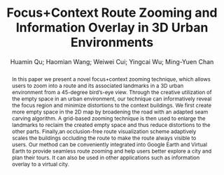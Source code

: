 ---
layout: technique
title: "Focus+Context Route Zooming and Information Overlay in 3D Urban Environments"
classifications:
    system_type: "False"
    technique: "True"
    design_study: "False"
    evaluation: "False"
    data: "False"
    analysis: "False"
    generation: "False"
    curation_and_transformation: "False"
    management: "False"
    modeling: "False"
    urban_analysis: "False"
    visualization: "True"
    sunlight_access: "False"
    wind_ventilation: "False"
    view_impact: "False"
    energy: "False"
    damage_and_disaster_management: "False"
    climate: "False"
    sound: "False"
    property_cadastre: "False"
    others: "True"
    lookup: "False"
    browse: "False"
    locate: "True"
    explore: "False"
    identify: "True"
    compare: "True"
    summarize: "False"
    distribution: "False"
    trends: "False"
    outliers: "False"
    extremes: "False"
    features: "True"
    target_discovery: "True"
    target_access: "True"
    spatial_relation: "True"
    buildings: "True"
    streets: "True"
    nature: "False"
    uniform_discretization: "False"
    structural_subdivision: "False"
    univariate: "True"
    multivariate: "False"
    volumetric: "False"
    temporal: "False"
    sensing: "False"
    statistical: "False"
    simulation_based: "False"
    learning_based: "False"
    surveyed: "False"
    site: "False"
    block: "False"
    multi_block: "True"
    city: "True"
    va_wo_model: "True"
    post_model: "False"
    model_integrated: "False"
    assisted_models: "False"
    overlay: "True"
    embedded: "False"
    linked: "False"
    temporal_jx: "False"
    spatial_jx: "False"
    filter: "False"
    aggregate: "False"
    embed: "False"
    glyphs: "False"
    bar_charts: "False"
    scatterplots: "False"
    matrix: "False"
    parallel_coordinates: "False"
    map_2d: "False"
    map_3d: "True"
    walking: "False"
    steering: "False"
    selection_based: "False"
    manipulation_based: "True"
    distortion: "True"
    ghosting: "False"
    culling: "False"
    birds_view: "False"
    multi_view: "False"
    assisted_steering: "False"
    other: "False"
    vr_cave: "False"
    ar: "False"
    desktop: "True"
    mobile: "False"
    case_study: "True"
    user_study: "True"
    statistical_evaluation: "False"
    expert_interviews: "False"
key: "HR48T2KZ"
item_type: "journalArticle"
publication_year: "2009"
author: "Huamin Qu; Haomian Wang; Weiwei Cui; Yingcai Wu; Ming-Yuen Chan"
publication_title: "IEEE Transactions on Visualization and Computer Graphics"
isbn: "nan"
issn: "1077-2626"
doi: "10.1109/TVCG.2009.144"
url_paper: "http://ieeexplore.ieee.org/document/5290772/"
abstract_note: "nan"
date_added: "2023-01-29 23:55:07"
date_modified: "2023-01-29 23:55:07"
access_date: "2023-01-29 23:55:07"
pages: "1547-1554"
num_pages: "nan"
issue: "6"
volume: "15.0"
number_of_volumes: "nan"
journal_abbreviation: "IEEE Trans. Visual. Comput. Graphics"
short_title: "nan"
series: "nan"
series_number: "nan"
series_text: "nan"
series_title: "nan"
publisher: "nan"
place: "nan"
language: "nan"
rights: "nan"
type: "nan"
archive: "nan"
archive_location: "nan"
library_catalog: "DOI.org (Crossref)"
call_number: "nan"
extra: "nan"
notes: "nan"
link_attachments: "nan"
manual_tags: "nan"
automatic_tags: "nan"
editor: "nan"
series_editor: "nan"
translator: "nan"
contributor: "nan"
attorney_agent: "nan"
book_author: "nan"
cast_member: "nan"
commenter: "nan"
composer: "nan"
cosponsor: "nan"
counsel: "nan"
interviewer: "nan"
producer: "nan"
recipient: "nan"
reviewed_author: "nan"
scriptwriter: "nan"
words_by: "nan"
guest: "nan"
number: "nan"
edition: "nan"
running_time: "nan"
scale: "nan"
medium: "nan"
artwork_size: "nan"
filing_date: "nan"
application_number: "nan"
assignee: "nan"
issuing_authority: "nan"
country: "nan"
meeting_name: "nan"
conference_name: "nan"
court: "nan"
references: "nan"
reporter: "nan"
legal_status: "nan"
priority_numbers: "nan"
programming_language: "nan"
version: "nan"
system: "nan"
code: "nan"
code_number: "nan"
section: "nan"
session: "nan"
committee: "nan"
history: "nan"
legislative_body: "nan"
abstract: "In this paper we present a novel focus+context zooming technique, which allows users to zoom into a route and its associated landmarks in a 3D urban environment from a 45-degree bird’s-eye view. Through the creative utilization of the empty space in an urban environment, our technique can informatively reveal the focus region and minimize distortions to the context buildings. We first create more empty space in the 2D map by broadening the road with an adapted seam carving algorithm. A grid-based zooming technique is then used to enlarge the landmarks to reclaim the created empty space and thus reduce distortions to the other parts. Finally,an occlusion-free route visualization scheme adaptively scales the buildings occluding the route to make the route always visible to users. Our method can be conveniently integrated into Google Earth and Virtual Earth to provide seamless route zooming and help users better explore a city and plan their tours. It can also be used in other applications such as information overlay to a virtual city."
---